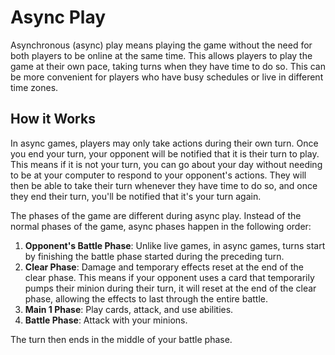 # Async Play

Asynchronous (async) play means playing the game without the need for both players to be online at the same time. This allows players to play the game at their own pace, taking turns when they have time to do so. This can be more convenient for players who have busy schedules or live in different time zones.

## How it Works

In async games, players may only take actions during their own turn. Once you end your turn, your opponent will be notified that it is their turn to play. This means if it is not your turn, you can go about your day without needing to be at your computer to respond to your opponent's actions. They will then be able to take their turn whenever they have time to do so, and once they end their turn, you'll be notified that it's your turn again.

The phases of the game are different during async play. Instead of the normal phases of the game, async phases happen in the following order:

1. **Opponent's Battle Phase**: Unlike live games, in async games, turns start by finishing the battle phase started during the preceding turn.
2. **Clear Phase**: Damage and temporary effects reset at the end of the clear phase. This means if your opponent uses a card that temporarily pumps their minion during their turn, it will reset at the end of the clear phase, allowing the effects to last through the entire battle.
3. **Main 1 Phase**: Play cards, attack, and use abilities.
4. **Battle Phase**: Attack with your minions.

The turn then ends in the middle of your battle phase.
